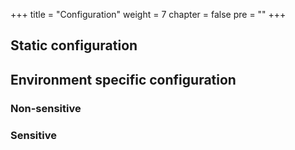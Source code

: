 +++
title = "Configuration"
weight = 7
chapter = false
pre = ""
+++

## Static configuration

## Environment specific configuration

### Non-sensitive

### Sensitive

